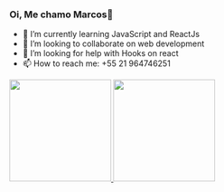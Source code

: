 ### Oi, Me chamo Marcos👋

- 🌱 I’m currently learning JavaScript and ReactJs
- 👯 I’m looking to collaborate on web development
- 🤔 I’m looking for help with Hooks on react
- 📫 How to reach me: +55 21 964746251

<div>
<a href="https://github.com/GonMarcos/">
<img height="180em" src="https://github-readme-stats.vercel.app/api/top-langs/?GonMarcos&layout=compact&langs_count=7&theme=dracula"/>
<img height="180em" src="https://github-readme-stats.vercel.app/api?GonMarcos&show_icons=true&theme=dracula&include_all_commits=true&count_private=true"/>
</div>

